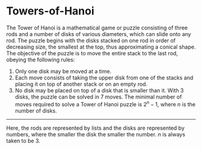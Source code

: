 # Towers-of-Hanoi

The Tower of Hanoi is a mathematical game or puzzle consisting of three rods and a number of disks of various diameters, which can slide onto any rod. The puzzle begins with the disks stacked on one rod in order of decreasing size, the smallest at the top, thus approximating a conical shape. The objective of the puzzle is to move the entire stack to the last rod, obeying the following rules:
1. Only one disk may be moved at a time.
2. Each move consists of taking the upper disk from one of the stacks and placing it on top of another stack or on an empty rod.
3. No disk may be placed on top of a disk that is smaller than it.
With $3$ disks, the puzzle can be solved in $7$ moves. The minimal number of moves required to solve a Tower of Hanoi puzzle is $2^n − 1$, where $n$ is the number of disks.

***

Here, the rods are represented by lists and the disks are represented by numbers, where the smaller the disk the smaller the number. $n$ is always taken to be $3$.
